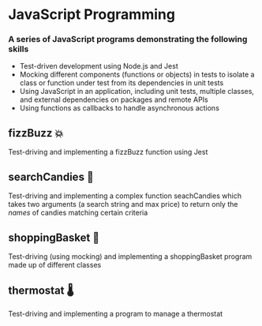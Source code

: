 # JavaScript Programming

### A series of JavaScript programs demonstrating the following skills
- Test-driven development using Node.js and Jest
- Mocking different components (functions or objects) in tests to isolate a class or function under test from its dependencies in unit tests
- Using JavaScript in an application, including unit tests, multiple classes, and external dependencies on packages and remote APIs
- Using functions as callbacks to handle asynchronous actions

## fizzBuzz :boom:
Test-driving and implementing a fizzBuzz function using Jest

## searchCandies :candy:
Test-driving and implementing a complex function seachCandies which takes two arguments (a search string and max price) to return only the _names_ of candies matching certain criteria

## shoppingBasket :shopping_cart:
Test-driving (using mocking) and implementing a shoppingBasket program made up of different classes

## thermostat :thermometer:
Test-driving and implementing a program to manage a thermostat
